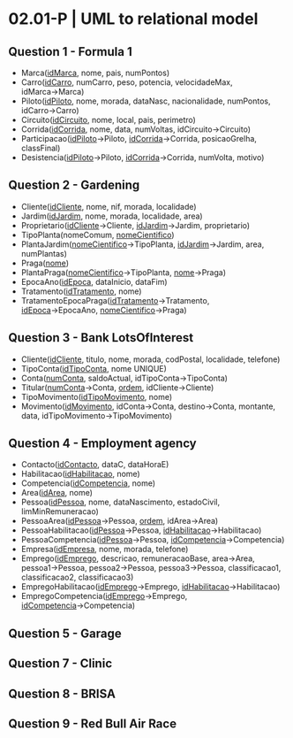 # 02.01-P | UML to relational model

## Question 1 - Formula 1

* Marca(<ins>idMarca</ins>, nome, pais, numPontos)
* Carro(<ins>idCarro</ins>, numCarro, peso, potencia, velocidadeMax, idMarca→Marca)
* Piloto(<ins>idPiloto</ins>, nome, morada, dataNasc, nacionalidade, numPontos, idCarro→Carro)
* Circuito(<ins>idCircuito</ins>, nome, local, pais, perimetro)
* Corrida(<ins>idCorrida</ins>, nome, data, numVoltas, idCircuito→Circuito)
* Participacao(<ins>idPiloto</ins>→Piloto, <ins>idCorrida</ins>→Corrida, posicaoGrelha, classFinal)
* Desistencia(<ins>idPiloto</ins>→Piloto, <ins>idCorrida</ins>→Corrida, numVolta, motivo)

## Question 2 - Gardening

* Cliente(<ins>idCliente</ins>, nome, nif, morada, localidade)
* Jardim(<ins>idJardim</ins>, nome, morada, localidade, area)
* Proprietario(<ins>idCliente</ins>→Cliente, <ins>idJardim</ins>→Jardim, proprietario)
* TipoPlanta(nomeComum, <ins>nomeCientifico</ins>)
* PlantaJardim(<ins>nomeCientifico</ins>→TipoPlanta, <ins>idJardim</ins>→Jardim, area, numPlantas)
* Praga(<ins>nome</ins>)
* PlantaPraga(<ins>nomeCientifico</ins>→TipoPlanta, <ins>nome</ins>→Praga)
* EpocaAno(<ins>idEpoca</ins>, dataInicio, dataFim)
* Tratamento(<ins>idTratamento</ins>, nome)
* TratamentoEpocaPraga(<ins>idTratamento</ins>→Tratamento, <ins>idEpoca</ins>→EpocaAno, <ins>nomeCientifico</ins>→Praga)

## Question 3 - Bank LotsOfInterest

* Cliente(<ins>idCliente</ins>, titulo, nome, morada, codPostal, localidade, telefone)
* TipoConta(<ins>idTipoConta</ins>, nome UNIQUE)
* Conta(<ins>numConta</ins>, saldoActual, idTipoConta→TipoConta)
* Titular(<ins>numConta</ins>→Conta, <ins>ordem</ins>, idCliente→Cliente)
* TipoMovimento(<ins>idTipoMovimento</ins>, nome)
* Movimento(<ins>idMovimento</ins>, idConta→Conta, destino→Conta, montante, data, idTipoMovimento→TipoMovimento)

## Question 4 - Employment agency

* Contacto(<ins>idContacto</ins>, dataC, dataHoraE)
* Habilitacao(<ins>idHabilitacao</ins>, nome)
* Competencia(<ins>idCompetencia</ins>, nome)
* Area(<ins>idArea</ins>, nome)
* Pessoa(<ins>idPessoa</ins>, nome, dataNascimento, estadoCivil, limMinRemuneracao)
* PessoaArea(<ins>idPessoa</ins>→Pessoa, <ins>ordem</ins>, idArea→Area)
* PessoaHabilitacao(<ins>idPessoa</ins>→Pessoa, <ins>idHabilitacao</ins>→Habilitacao)
* PessoaCompetencia(<ins>idPessoa</ins>→Pessoa, <ins>idCompetencia</ins>→Competencia)
* Empresa(<ins>idEmpresa</ins>, nome, morada, telefone)
* Emprego(<ins>idEmprego</ins>, descricao, remuneracaoBase, area→Area, pessoa1→Pessoa, pessoa2→Pessoa, pessoa3→Pessoa, classificacao1, classificacao2, classificacao3)
* EmpregoHabilitacao(<ins>idEmprego</ins>→Emprego, <ins>idHabilitacao</ins>→Habilitacao)
* EmpregoCompetencia(<ins>idEmprego</ins>→Emprego, <ins>idCompetencia</ins>→Competencia)

## Question 5 - Garage

## Question 7 - Clinic

## Question 8 - BRISA

## Question 9 - Red Bull Air Race

